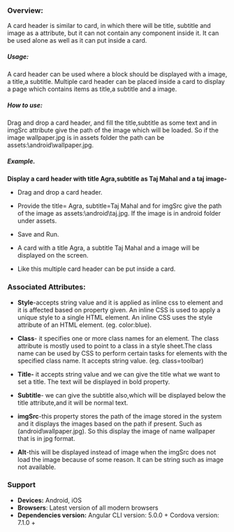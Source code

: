
### Overview:
A card header is similar to card, in which there will be title, subtitle and image as a attribute, but it can not contain any component inside it. It can be used alone as well as it can put inside a card.

##### Usage:
A card header can be used where a block should be displayed with a image, a title,a subtitle.
Multiple card header can be placed inside a card to display a page which contains items as title,a subtitle and a image. 
                                                                                                                              
##### How to use:
Drag and drop a card header, and fill the title,subtitle as some text and in imgSrc attribute give the path of the image which will be loaded. So if the image wallpaper.jpg is in assets folder the path can be assets:\android\wallpaper.jpg.


##### Example.                                      
**Display a card header with title Agra,subtitle as Taj Mahal and a taj image-**

- Drag and drop a card header.

- Provide the title= Agra, subtitle=Taj Mahal  and for imgSrc give the path of the image as assets:\android\taj.jpg. If the image is in android folder under assets.  
- Save and Run.

- A card with a title Agra, a subtitle Taj Mahal and a image will be displayed on the screen.

- Like this multiple card header can be put inside a card.  
 

### Associated Attributes:
- **Style**-accepts string value and it is applied as inline css to element and it is affected based on property given. An inline CSS is used to apply a unique style to a single HTML element. An inline CSS uses the style attribute of an HTML element.
(eg. color:blue).

- **Class**- it specifies one or more class names for an element. The class attribute is mostly used to point to a class in a style sheet.The class name can be used by CSS to perform certain tasks for elements with the specified class name. It accepts string value. (eg. class=toolbar)

- **Title-** it accepts string value and we can give the title what we want to set a title. The text will be displayed in bold property. 

- **Subtitle**- we can give the subtitle also,which will be displayed below the title attribute,and it will be normal text.
- **imgSrc**-this property stores the path of the image stored in the system and it displays the images based on the path if present. Such as (android\wallpaper.jpg). So this display the image of name wallpaper that is in jpg format.

- **Alt**-this will be displayed instead of image when the imgSrc does not load the image because of some reason. It can be string such as image not available.



### Support 
- **Devices:** Android, iOS
- **Browsers**:  Latest version of all modern browsers
- **Dependencies version:** 
 Angular CLI version: 5.0.0 + 
 Cordova version: 7.1.0 +


